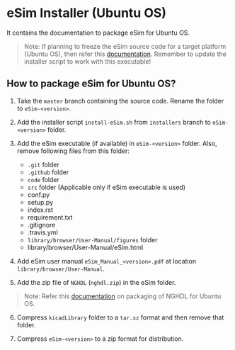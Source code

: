 eSim Installer (Ubuntu OS)
====

It contains the documentation to package eSim for Ubuntu OS.

> Note: If planning to freeze the eSim source code for a target platform (Ubuntu OS), then refer this [documentation](executable.md). Remember to update the installer script to work with this executable!


## How to package eSim for Ubuntu OS?

1. Take the `master` branch containing the source code. Rename the folder to `eSim-<version>`.

2. Add the installer script `install-eSim.sh` from `installers` branch to `eSim-<version>` folder.

3. Add the eSim executable (if available) in `eSim-<version>` folder. Also, remove following files from this folder:
	- `.git` folder
	- `.github` folder
	- `code` folder
	- `src` folder (Applicable only if eSim executable is used)
	- conf.py
	- setup.py
	- index.rst
	- requirement.txt
	- .gitignore
	- .travis.yml
    - `library/browser/User-Manual/figures` folder
    - library/browser/User-Manual/eSim.html

4. Add eSim user manual `eSim_Manual_<version>.pdf` at location `library/browser/User-Manual`.

5. Add the zip file of `NGHDL` (`nghdl.zip`) in the eSim folder.

> Note: Refer this [documentation](https://github.com/fossee/nghdl/tree/installers/Ubuntu/README.md) on packaging of NGHDL for Ubuntu OS.

6. Compress `kicadLibrary` folder to a `tar.xz` format and then remove that folder.

7. Compress `eSim-<version>` to a zip format for distribution.
